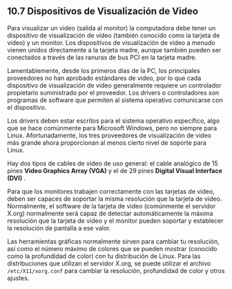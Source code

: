 ## 10.7 Dispositivos de Visualización de Video

Para visualizar un video (salida al monitor) la computadora debe tener un dispositivo de visualización de vídeo (también conocido como la tarjeta de video) y un monitor. Los dispositivos de visualización de video a menudo vienen unidos directamente a la tarjeta madre, aunque también pueden ser conectados a través de las ranuras de bus PCI en la tarjeta madre.

Lamentablemente, desde los primeros días de la PC, los principales proveedores no han aprobado estándares de video, por lo que cada dispositivo de visualización de video generalmente requiere un controlador propietario suministrado por el proveedor. Los drivers o controladores son programas de software que permiten al sistema operativo comunicarse con el dispositivo.

Los drivers deben estar escritos para el sistema operativo específico, algo que se hace comúnmente para Microsoft Windows, pero no siempre para Linux. Afortunadamente, los tres proveedores de visualización de video más grande ahora proporcionan al menos cierto nivel de soporte para Linux.

Hay dos tipos de cables de vídeo de uso general: el cable analógico de 15 pines **Video Graphics Array (VGA)** y el de 29 pines **Digital Visual Interface (DVI)** .

Para que los monitores trabajen correctamente con las tarjetas de video, deben ser capaces de soportar la misma resolución que la tarjeta de video. Normalmente, el software de la tarjeta de video (comúnmente el servidor X.org) normalmente será capaz de detectar automáticamente la máxima resolución que la tarjeta de vídeo y el monitor pueden soportar y establecer la resolución de pantalla a ese valor.

Las herramientas gráficas normalmente sirven para cambiar tu resolución, así como el número máximo de colores que se pueden mostrar (conocido como la profundidad de color) con tu distribución de Linux. Para las distribuciones que utilizan el servidor X.org, se puede utilizar el archivo `/etc/X11/xorg.conf` para cambiar la resolución, profundidad de color y otros ajustes.
